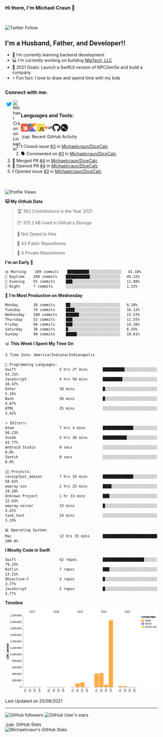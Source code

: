 ### Hi there, I'm Michael Craun 👋 

<br />

![Twitter Follow](https://img.shields.io/twitter/follow/opkurix?style=social)

## I'm a Husband, Father, and Developer!!

- 🌱 I’m currently learning backend development
- 💻 I'm currently working on building [MieTech, LLC](https://github.com/mietechnologies)
- 🥅 2021 Goals: Launch a SwiftUI version of NPCGen5e and build a company
- ⚡ Fun fact: I love to draw and spend time with my kids

### Connect with me:

[<img align="left" alt="Michael Craun on Twitter" width="26px" src="https://raw.githubusercontent.com/github/explore/80688e429a7d4ef2fca1e82350fe8e3517d3494d/topics/twitter/twitter.png" />][twitter]
[<img align="left" alt="Michael Craun on LinkedIn" width="26px" src="https://cdn.jsdelivr.net/npm/simple-icons@v3/icons/linkedin.svg" />][linkedin]

<br />

### Languages and Tools:

[<img align="left" alt="Swift" width="26px" src="https://raw.githubusercontent.com/github/explore/80688e429a7d4ef2fca1e82350fe8e3517d3494d/topics/swift/swift.png" />][swift]
[<img align="left" alt="Kotlin" width="26px" src="https://raw.githubusercontent.com/github/explore/80688e429a7d4ef2fca1e82350fe8e3517d3494d/topics/kotlin/kotlin.png" />][kotlin]
[<img align="left" alt="JavaScript" width="26px" src="https://raw.githubusercontent.com/github/explore/80688e429a7d4ef2fca1e82350fe8e3517d3494d/topics/javascript/javascript.png" />][javascript]
[<img align="left" alt="Git" width="26px" src="https://raw.githubusercontent.com/github/explore/80688e429a7d4ef2fca1e82350fe8e3517d3494d/topics/git/git.png" />]([])
[<img align="left" alt="GitHub" width="26px" src="https://raw.githubusercontent.com/github/explore/78df643247d429f6cc873026c0622819ad797942/topics/github/github.png" />][github]
[<img align="left" alt="Terminal" width="26px" src="https://raw.githubusercontent.com/github/explore/80688e429a7d4ef2fca1e82350fe8e3517d3494d/topics/terminal/terminal.png" />][terminal]

<br />
<br />

<summary>:zap: Recent GitHub Activity</summary>
  
<!--START_SECTION:activity-->
1. ❗️ Closed issue [#3](https://github.com/Michaelcraun/DiceCalc/issues/3) in [Michaelcraun/DiceCalc](https://github.com/Michaelcraun/DiceCalc)
2. 🗣 Commented on [#3](https://github.com/Michaelcraun/DiceCalc/issues/3) in [Michaelcraun/DiceCalc](https://github.com/Michaelcraun/DiceCalc)
3. 🎉 Merged PR [#4](https://github.com/Michaelcraun/DiceCalc/pull/4) in [Michaelcraun/DiceCalc](https://github.com/Michaelcraun/DiceCalc)
4. 💪 Opened PR [#4](https://github.com/Michaelcraun/DiceCalc/pull/4) in [Michaelcraun/DiceCalc](https://github.com/Michaelcraun/DiceCalc)
5. ❗️ Opened issue [#3](https://github.com/Michaelcraun/DiceCalc/issues/3) in [Michaelcraun/DiceCalc](https://github.com/Michaelcraun/DiceCalc)
<!--END_SECTION:activity-->
  
<br />
  
<!--START_SECTION:waka-->
![Profile Views](http://img.shields.io/badge/Profile%20Views-107-blue)

**🐱 My Github Data** 

> 🏆 363 Contributions in the Year 2021
 > 
> 📦 375.2 kB Used in Github's Storage 
 > 
> 🚫 Not Opted to Hire
 > 
> 📜 43 Public Repositories 
 > 
> 🔑 4 Private Repositories  
 > 
**I'm an Early 🐤** 

```text
🌞 Morning    189 commits    ██████████░░░░░░░░░░░░░░░   41.18% 
🌆 Daytime    208 commits    ███████████░░░░░░░░░░░░░░   45.32% 
🌃 Evening    55 commits     ███░░░░░░░░░░░░░░░░░░░░░░   11.98% 
🌙 Night      7 commits      ░░░░░░░░░░░░░░░░░░░░░░░░░   1.53%

```
📅 **I'm Most Productive on Wednesday** 

```text
Monday       38 commits     ██░░░░░░░░░░░░░░░░░░░░░░░   8.28% 
Tuesday      74 commits     ████░░░░░░░░░░░░░░░░░░░░░   16.12% 
Wednesday    108 commits    ██████░░░░░░░░░░░░░░░░░░░   23.53% 
Thursday     53 commits     ███░░░░░░░░░░░░░░░░░░░░░░   11.55% 
Friday       66 commits     ███░░░░░░░░░░░░░░░░░░░░░░   14.38% 
Saturday     30 commits     █░░░░░░░░░░░░░░░░░░░░░░░░   6.54% 
Sunday       90 commits     █████░░░░░░░░░░░░░░░░░░░░   19.61%

```


📊 **This Week I Spent My Time On** 

```text
⌚︎ Time Zone: America/Indiana/Indianapolis

💬 Programming Languages: 
Swift                    5 hrs 27 mins       ██████████░░░░░░░░░░░░░░░   43.31% 
JavaScript               4 hrs 50 mins       █████████░░░░░░░░░░░░░░░░   38.47% 
Other                    38 mins             █░░░░░░░░░░░░░░░░░░░░░░░░   5.16% 
Bash                     36 mins             █░░░░░░░░░░░░░░░░░░░░░░░░   4.87% 
HTML                     25 mins             ░░░░░░░░░░░░░░░░░░░░░░░░░   3.42%

🔥 Editors: 
Atom                     7 hrs 4 mins        ██████████████░░░░░░░░░░░   56.23% 
Xcode                    5 hrs 30 mins       ███████████░░░░░░░░░░░░░░   43.77% 
Android Studio           0 secs              ░░░░░░░░░░░░░░░░░░░░░░░░░   0.0% 
Sketch                   0 secs              ░░░░░░░░░░░░░░░░░░░░░░░░░   0.0%

🐱‍💻 Projects: 
receiptpal_amazon        7 hrs 24 mins       ██████████████░░░░░░░░░░░   58.82% 
wepray-ios               2 hrs 25 mins       ████░░░░░░░░░░░░░░░░░░░░░   19.28% 
Unknown Project          1 hr 33 mins        ███░░░░░░░░░░░░░░░░░░░░░░   12.43% 
wepray-server            33 mins             █░░░░░░░░░░░░░░░░░░░░░░░░   4.41% 
task_test                24 mins             ░░░░░░░░░░░░░░░░░░░░░░░░░   3.19%

💻 Operating System: 
Mac                      12 hrs 35 mins      █████████████████████████   100.0%

```

**I Mostly Code in Swift** 

```text
Swift                    42 repos            ███████████████████░░░░░░   79.25% 
Kotlin                   7 repos             ███░░░░░░░░░░░░░░░░░░░░░░   13.21% 
Objective-C              2 repos             █░░░░░░░░░░░░░░░░░░░░░░░░   3.77% 
JavaScript               2 repos             █░░░░░░░░░░░░░░░░░░░░░░░░   3.77%

```


**Timeline**

![Chart not found](https://raw.githubusercontent.com/Michaelcraun/Michaelcraun/main/charts/bar_graph.png) 


 Last Updated on 25/08/2021
<!--END_SECTION:waka-->

---
  
![GitHub followers](https://img.shields.io/github/followers/Michaelcraun?style=social)
![GitHub User's stars](https://img.shields.io/github/stars/Michaelcraun?style=social)
  
<summary>:zap: GitHub Stats</summary>

<img align="left" alt="Michaelcraun's GitHub Stats" src="https://github-readme-stats-8frbydxfs-michaelcraun.vercel.app/api?username=Michaelcraun" />

[twitter]: https://twitter.com/opkurix
[linkedin]: https://linkedin.com/in/michael-craun
[swift]: https://developer.apple.com/swift/
[kotlin]: https://kotlinlang.org
[javascript]: https://www.javascript.com
[github]: https://github.com/
[terminal]: https://en.wikipedia.org/wiki/Terminal_(macOS)
